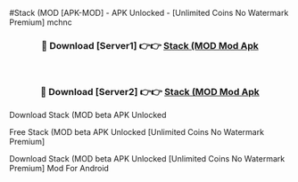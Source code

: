#Stack (MOD [APK-MOD] - APK Unlocked - [Unlimited Coins No Watermark Premium] mchnc



<div align="center">

<h3>🔴 Download [Server1] 👉👉 <a href="https://momento.my/?title=Stack_(MOD">Stack (MOD Mod Apk</a></h3><br>

<h3>🔴 Download [Server2] 👉👉 <a href="https://momento.my/?title=Stack_(MOD">Stack (MOD Mod Apk</a></h3>
</div>



Download Stack (MOD beta APK Unlocked

Free Stack (MOD beta APK Unlocked [Unlimited Coins No Watermark Premium]

Download Stack (MOD beta APK Unlocked [Unlimited Coins No Watermark Premium] Mod For Android
